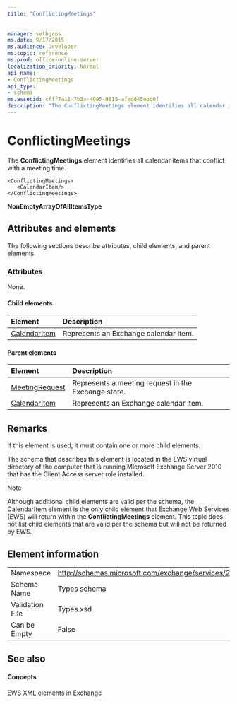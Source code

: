 ```yaml
---
title: "ConflictingMeetings"
 
 
manager: sethgros
ms.date: 9/17/2015
ms.audience: Developer
ms.topic: reference
ms.prod: office-online-server
localization_priority: Normal
api_name:
- ConflictingMeetings
api_type:
- schema
ms.assetid: cfff7a11-7b3a-4995-9815-afedd45ebb0f
description: "The ConflictingMeetings element identifies all calendar items that conflict with a meeting time."
---
```


# ConflictingMeetings

The **ConflictingMeetings** element identifies all calendar items that conflict with a meeting time. 
  
```
<ConflictingMeetings>
   <CalendarItem/>
</ConflictingMeetings>
```

 **NonEmptyArrayOfAllItemsType**
## Attributes and elements

The following sections describe attributes, child elements, and parent elements.
  
### Attributes

None.
  
#### Child elements

|**Element**|**Description**|
|:-----|:-----|
|[CalendarItem](calendaritem.md) <br/> |Represents an Exchange calendar item.  <br/> |
   
#### Parent elements

|**Element**|**Description**|
|:-----|:-----|
|[MeetingRequest](meetingrequest.md) <br/> |Represents a meeting request in the Exchange store.  <br/> |
|[CalendarItem](calendaritem.md) <br/> |Represents an Exchange calendar item.  <br/> |
   
## Remarks

If this element is used, it must contain one or more child elements.
  
The schema that describes this element is located in the EWS virtual directory of the computer that is running Microsoft Exchange Server 2010 that has the Client Access server role installed.
  
> [!NOTE]
> Although additional child elements are valid per the schema, the [CalendarItem](calendaritem.md) element is the only child element that Exchange Web Services (EWS) will return within the **ConflictingMeetings** element. This topic does not list child elements that are valid per the schema but will not be returned by EWS. 
  
## Element information

|||
|:-----|:-----|
|Namespace  <br/> |http://schemas.microsoft.com/exchange/services/2006/types  <br/> |
|Schema Name  <br/> |Types schema  <br/> |
|Validation File  <br/> |Types.xsd  <br/> |
|Can be Empty  <br/> |False  <br/> |
   
## See also

#### Concepts

[EWS XML elements in Exchange](ews-xml-elements-in-exchange.md)


